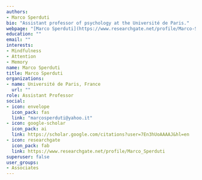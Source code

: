 ```yaml
---
authors:
- Marco Sperduti
bio: "Assistant professor of psychology at the Université de Paris."
webpage: "[Marco Sperduti](https://www.researchgate.net/profile/Marco-Sperduti)"
education: ""
email: ""
interests:
- Mindfulness
- Attention
- Memory
name: Marco Sperduti
title: Marco Sperduti
organizations:
- name: Université de Paris, France
  url: ""
role: Assistant Professor
social:
- icon: envelope
  icon_pack: fas
  link: "marcosperduti@yahoo.it"
- icon: google-scholar
  icon_pack: ai
  link: https://scholar.google.com/citations?user=7En3hUoAAAAJ&hl=en
- icon: researchgate
  icon_pack: fab
  link: https://www.researchgate.net/profile/Marco_Sperduti
superuser: false
user_groups:
- Associates
---
```


